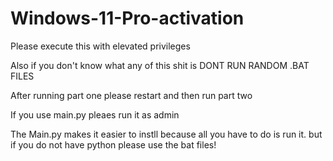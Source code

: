# Windows-11-Pro-activation

Please execute this with elevated privileges 

Also if you don't know what any of this shit is DONT RUN RANDOM .BAT FILES 

After running part one please restart and then run part two

If you use main.py pleaes run it as admin

The Main.py makes it easier to instll because all you have to do is run it. but if you do not have python please use the bat files!
